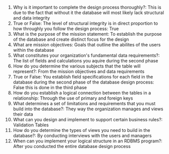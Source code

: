 1. Why is it important to complete the design process thoroughly?: This is due to the fact that without it the database will most likely lack structural and data integrity
2. True or False: The level of structural integrity is in direct proportion to how throughly you follow the design process: True
3. What is the purpose of the mission statement: To establish the purpose of the database and create distinct focus for the design
4. What are mission objectives: Goals that outline the abilites of the users within the database
5. What constitutes your organization's fundamental data requirements?: The list of fields and calculations you aquire during the second phase
6. How do you determine the various subjects that the table will represent?: From the mission objectives and data requirements
7. True or False: You establish field specifications for each field in the database during the second phase of the database design process: False this is done in the third phase
8. How do you establish a logical connection between the tables in a relationship: Through the use of primary and foreign keys
9. What determines a set of limitations and requirements that you must build into the database?: They way the organization manages and views their data
10. What can you design and implement to support certain business rules?: Validation Tables
11. How do you determine the types of views you need to build in the database?: By conducting interviews with the users and managers
12. When can you implement your logical structure in an RDBMS program?: After you conducted the entire database design process
